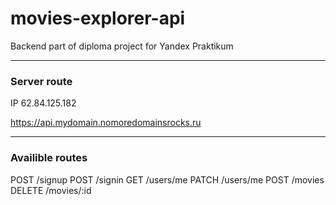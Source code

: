 # movies-explorer-api
Backend part of diploma project for Yandex Praktikum

---

### Server route

IP 62.84.125.182

https://api.mydomain.nomoredomainsrocks.ru

---

### Availible routes

POST /signup
POST /signin
GET /users/me
PATCH /users/me
POST /movies
DELETE /movies/:id
